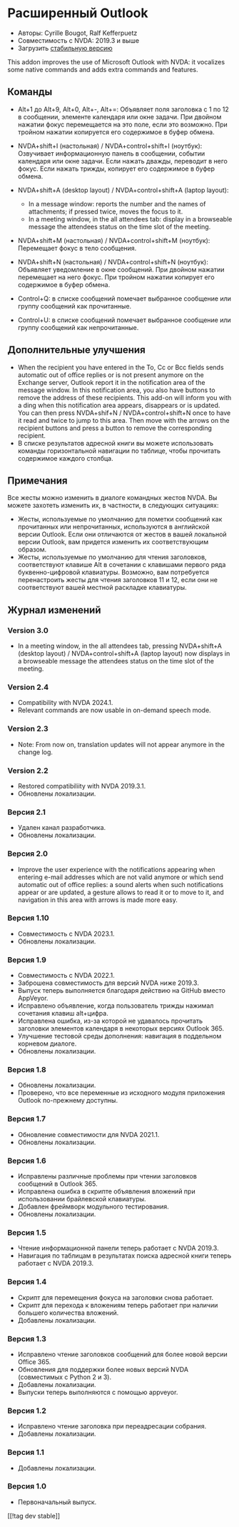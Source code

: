 # Расширенный Outlook #

* Авторы: Cyrille Bougot, Ralf Kefferpuetz
* Совместимость с NVDA: 2019.3 и выше
* Загрузить [стабильную версию][1]

This addon improves the use of Microsoft Outlook with NVDA: it vocalizes
some native commands and adds extra commands and features.

## Команды

* Alt+1 до Alt+9, Alt+0, Alt+-, Alt+=: Объявляет поля заголовка с 1 по 12 в
  сообщении, элементе календаря или окне задачи. При двойном нажатии фокус
  перемещается на это поле, если это возможно. При тройном нажатии
  копируется его содержимое в буфер обмена.
* NVDA+shift+I (настольная) / NVDA+control+shift+I (ноутбук): Озвучивает
  информационную панель в сообщении, событии календаря или окне задачи. Если
  нажать дважды, переводит в него фокус. Если нажать трижды, копирует его
  содержимое в буфер обмена.
* NVDA+shift+A (desktop layout) / NVDA+control+shift+A (laptop layout):
  
    * In a message window: reports the number and the names of attachments;
      if pressed twice, moves the focus to it.
    * In a meeting window, in the all attendees tab: display in a browseable
      message the attendees status on the time slot of the meeting.

* NVDA+shift+M (настольная) / NVDA+control+shift+M (ноутбук): Перемещает
  фокус в тело сообщения.
* NVDA+shift+N (настольная) / NVDA+control+shift+N (ноутбук): Объявляет
  уведомление в окне сообщений. При двойном нажатии перемещает на него
  фокус. При тройном нажатии копирует его содержимое в буфер обмена.
* Control+Q: в списке сообщений помечает выбранное сообщение или группу
  сообщений как прочитанные.
* Control+U: в списке сообщений помечает выбранное сообщение или группу
  сообщений как непрочитанные.

## Дополнительные улучшения

* When the recipient you have entered in the To, Cc or Bcc fields sends
  automatic out of office replies or is not present anymore on the Exchange
  server, Outlook report it in the notification area of the message
  window. In this notification area, you also have buttons to remove the
  address of these recipients.  This add-on will inform you with a ding when
  this notification area appears, disappears or is updated. You can then
  press NVDA+shif+N / NVDA+control+shift+N once to have it read and twice to
  jump to this area. Then move with the arrows on the recipient buttons and
  press a button to remove the corresponding recipient.
* В списке результатов адресной книги вы можете использовать команды
  горизонтальной навигации по таблице, чтобы прочитать содержимое каждого
  столбца.
  
## Примечания

Все жесты можно изменить в диалоге командных жестов NVDA. Вы можете захотеть
изменить их, в частности, в следующих ситуациях:

* Жесты, используемые по умолчанию для пометки сообщений как прочитанных или
  непрочитанных, используются в английской версии Outlook. Если они
  отличаются от жестов в вашей локальной версии Outlook, вам придется
  изменить их соответствующим образом.
* Жесты, используемые по умолчанию для чтения заголовков, соответствуют
  клавише Alt в сочетании с клавишами первого ряда буквенно-цифровой
  клавиатуры. Возможно, вам потребуется перенастроить жесты для чтения
  заголовков 11 и 12, если они не соответствуют вашей местной раскладке
  клавиатуры.

## Журнал изменений

### Version 3.0

* In a meeting window, in the all attendees tab, pressing NVDA+shift+A
  (desktop layout) / NVDA+control+shift+A (laptop layout) now displays in a
  browseable message the attendees status on the time slot of the meeting.

### Version 2.4

* Compatibility with NVDA 2024.1.
* Relevant commands are now usable in on-demand speech mode.

### Version 2.3

* Note: From now on, translation updates will not appear anymore in the
  change log.

### Version 2.2

* Restored compatibiliity with NVDA 2019.3.1.
* Обновлены локализации.

### Версия 2.1

* Удален канал разработчика.
* Обновлены локализации.

### Версия 2.0

* Improve the user experience with the notifications appearing when entering
  e-mail addresses which are not valid anymore or which send automatic out
  of office replies: a sound alerts when such notifications appear or are
  updated, a gesture allows to read it or to move to it, and navigation in
  this area with arrows is made more easy.

### Версия 1.10

* Совместимость с NVDA 2023.1.
* Обновлены локализации.

### Версия 1.9

* Совместимость с NVDA 2022.1.
* Заброшена совместимость для версий NVDA ниже 2019.3.
* Выпуск теперь выполняется благодаря действию на GitHub вместо AppVeyor.
* Исправлено объявление, когда пользователь трижды нажимал сочетания клавиш
  alt+цифра.
* Исправлена ошибка, из-за которой не удавалось прочитать заголовки
  элементов календаря в некоторых версиях Outlook 365.
* Улучшение тестовой среды дополнения: навигация в поддельном корневом
  диалоге.
* Обновлены локализации.

### Версия 1.8

* Обновлены локализации.
* Проверено, что все переменные из исходного модуля приложения Outlook
  по-прежнему доступны.

### Версия 1.7

* Обновление совместимости для NVDA 2021.1.
* Обновлены локализации.

### Версия 1.6

* Исправлены различные проблемы при чтении заголовков сообщений в Outlook
  365.
* Исправлена ошибка в скрипте объявления вложений при использовании
  брайлевской клавиатуры.
* Добавлен фреймворк модульного тестирования.
* Обновлены локализации.

### Версия 1.5

* Чтение информационной панели теперь работает с NVDA 2019.3.
* Навигация по таблицам в результатах поиска адресной книги теперь работает
  с NVDA 2019.3.

### Версия 1.4

* Скрипт для перемещения фокуса на заголовки снова работает.
* Скрипт для перехода к вложениям теперь работает при наличии большего
  количества вложений.
* Добавлены локализации.

### Версия 1.3

* Исправлено чтение заголовков сообщений для более новой версии Office 365.
* Обновления для поддержки более новых версий NVDA (совместимых с Python 2 и
  3).
* Добавлены локализации.
* Выпуски теперь выполняются с помощью appveyor.

### Версия 1.2

* Исправлено чтение заголовка при переадресации собрания.
* Добавлены локализации.

### Версия 1.1

* Добавлены локализации.

### Версия 1.0

* Первоначальный выпуск.

[[!tag dev stable]]

[1]: https://www.nvaccess.org/addonStore/legacy?file=outlookextended
